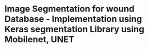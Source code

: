 # Image Segmentation for wound Database - Implementation using Keras segmentation Library using Mobilenet, UNET
